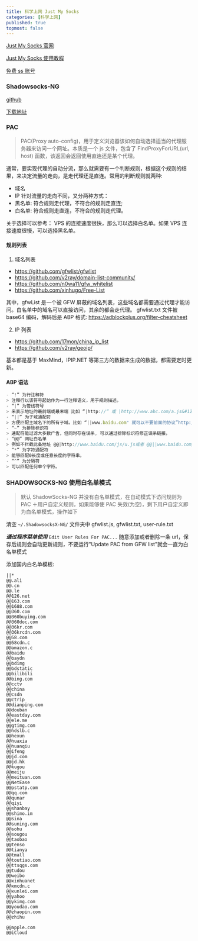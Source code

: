 ```yaml
---
title: 科学上网 Just My Socks
categories: [科学上网]
published: true
topmost: false
---
```


[Just My Socks 官网](https://justmysocks2.net/members/index.php?language=chinese)

[Just My Socks 使用教程](https://github.com/killgcd/justmysocks/blob/master/README.md)

[免费 ss 账号](https://github.com/bannedbook/fanqiang/wiki/%E5%85%8D%E8%B4%B9ss%E8%B4%A6%E5%8F%B7)

### Shadowsocks-NG

[github](https://github.com/shadowsocks/ShadowsocksX-NG)

[下载地址](https://github.com/shadowsocks/ShadowsocksX-NG/releases/tag/v1.9.4)

### PAC

> PAC(Proxy auto-config)，用于定义浏览器该如何自动选择适当的代理服务器来访问一个网址。本质是一个 js 文件，包含了 FindProxyForURL(url, host) 函数，该返回会返回使用直连还是某个代理。

通常，要实现代理的自动分流，那么就需要有一个判断规则，根据这个规则的结果，来决定流量的走向，是走代理还是直连。常用的判断规则就两种:

- 域名
- IP 针对流量的走向不同，又分两种方式：
- 黑名单: 符合规则走代理，不符合的规则走直连;
- 白名单: 符合规则走直连，不符合的规则走代理。

关于选择可以参考：
VPS 的连接速度很快，那么可以选择白名单。如果 VPS 连接速度很慢，可以选择黑名单。

#### 规则列表

1. 域名列表

- https://github.com/gfwlist/gfwlist
- https://github.com/v2ray/domain-list-community/
- https://github.com/n0wa11/gfw_whitelist
- https://github.com/xinhugo/Free-List

其中，gfwList 是一个被 GFW 屏蔽的域名列表，这些域名都需要通过代理才能访问。白名单中的域名可以直接访问，其余的都会走代理。
gfwlist.txt 文件被 base64 编码，解码后是 ABP 格式: https://adblockplus.org/filter-cheatsheet

2. IP 列表

- https://github.com/17mon/china_ip_list
- https://github.com/v2ray/geoip/

基本都是基于 MaxMind，IPIP.NET 等第三方的数据来生成的数据，都需要定时更新。

#### ABP 语法

```js
- “!” 为行注释符
> 注释行以该符号起始作为一行注释语义，用于规则描述。
- “|” 为管线符号
> 来表示地址的最前端或最末端 比如 “|http://“ 或 |http://www.abc.com/a.js&#124; 用于精确控制匹配的开始或结束。e.g：|http://www.abc.com 等于 |http://www.abc.com* , 可以匹配以 http://www.abc.com 开头的网址。
- “||” 为子域通配符
> 方便匹配主域名下的所有子域。比如 “||www.baidu.com" 就可以不要前面的协议”http://“。e.g: ||www.abc.com 等于 www.abc.com , 只要网址中包含 www.abc.com 就可以被匹配。
- “~” 为排除标识符
> 通配符能过滤大多数广告，但同时存在误杀, 可以通过排除标识符修正误杀链接。
- “@@” 网址白名单
> 例如不拦截此条地址 @@|http://www.baidu.com/js/u.js或者 @@||www.baidu.com/js/u.js
- “*” 为字符通配符
> 能够匹配0长度或任意长度的字符串。
- “^” 为分隔符
> 可以匹配任何单个字符。
```

### SHADOWSOCKS-NG 使用白名单模式

> 默认 ShadowSocks-NG 并没有白名单模式，在自动模式下访问规则为 PAC ＋用户自定义规则，如果能够使 PAC 失效(为空)，剩下用户自定义即为白名单模式，操作如下

清空 `~/.ShadowsocksX-NG/` 文件夹中 gfwlist.js, gfwlist.txt, user-rule.txt

**_通过程序菜单使用_** `Edit User Rules For PAC...` 随意添加或者删除一条 url，保存后规则会自动更新规则，不要运行"Update PAC from GFW list"就会一直为白名单模式

添加国内白名单模板:

```
||*
@@.ali
@@.cn
@@.le
@@126.net
@@163.com
@@1688.com
@@360.com
@@360buyimg.com
@@360doc.com
@@36kr.com
@@36krcdn.com
@@58.com
@@58cdn.c
@@amazon.c
@@baidu
@@baydn
@@bdimg
@@bdstatic
@@bilibili
@@bing.com
@@cctv
@@china
@@csdn
@@ctrip
@@dianping.com
@@douban
@@eastday.com
@@ele.me
@@gtimg.com
@@hdslb.c
@@hexun
@@huaxia
@@huanqiu
@@ifeng
@@jd.com
@@jd.hk
@@kugou
@@meiju
@@meituan.com
@@NetEase
@@pstatp.com
@@qq.com
@@qunar
@@qiyi
@@shanbay
@@shimo.im
@@sina
@@suning.com
@@sohu
@@sougou
@@taobao
@@tenso
@@tianya
@@tmall
@@toutiao.com
@@ttsqgs.com
@@tudou
@@weibo
@@xinhuanet
@@xmcdn.c
@@xunlei.com
@@yahoo
@@ykimg.com
@@youdao.com
@@zhaopin.com
@@zhihu

@@apple.com
@@iCloud
```
